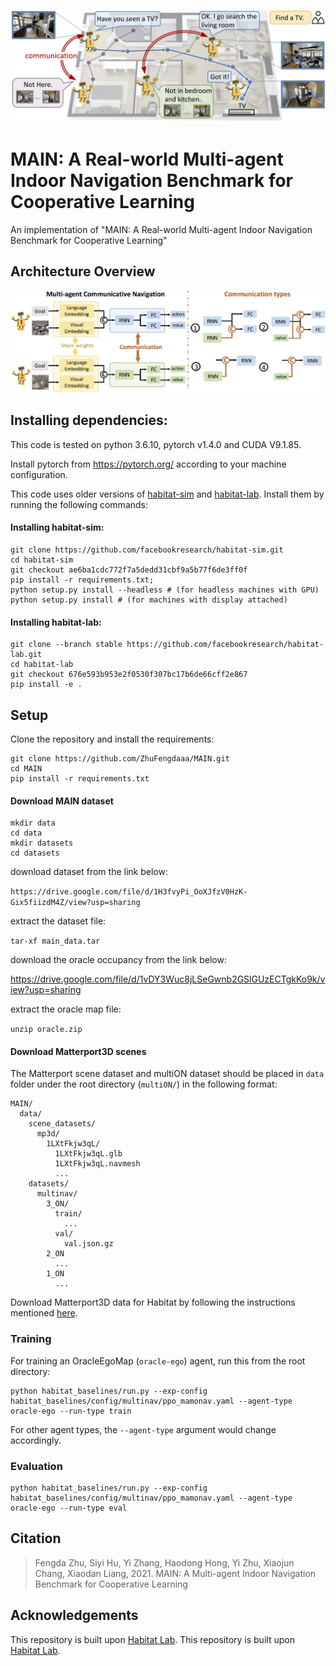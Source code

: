 ![overview](./assets/overview.jpg)

# MAIN: A Real-world Multi-agent Indoor Navigation Benchmark for Cooperative Learning

An implementation of "MAIN: A Real-world Multi-agent Indoor Navigation Benchmark for Cooperative Learning"

<!-- ![](docs/main_visualization.gif) -->

## Architecture Overview

![](assets/framework_v2.jpg)


## Installing dependencies:

This code is tested on python 3.6.10, pytorch v1.4.0 and CUDA V9.1.85.

Install pytorch from https://pytorch.org/ according to your machine configuration.

This code uses older versions of [habitat-sim](https://github.com/facebookresearch/habitat-sim) and [habitat-lab](https://github.com/facebookresearch/habitat-lab). Install them by running the following commands:

#### Installing habitat-sim:

```
git clone https://github.com/facebookresearch/habitat-sim.git
cd habitat-sim 
git checkout ae6ba1cdc772f7a5dedd31cbf9a5b77f6de3ff0f
pip install -r requirements.txt; 
python setup.py install --headless # (for headless machines with GPU)
python setup.py install # (for machines with display attached)
```

#### Installing habitat-lab:
```
git clone --branch stable https://github.com/facebookresearch/habitat-lab.git
cd habitat-lab
git checkout 676e593b953e2f0530f307bc17b6de66cff2e867
pip install -e .
```

<!-- We know that roadblocks can come up while installing Habitat, we are here to help! For installation issues in habitat, feel free to raise an issue in this repository, or in the corresponding habitat repository. -->

## Setup
Clone the repository and install the requirements:

```
git clone https://github.com/ZhuFengdaaa/MAIN.git
cd MAIN
pip install -r requirements.txt
```

#### Download MAIN dataset

```
mkdir data
cd data
mkdir datasets
cd datasets
```

download dataset from the link below: 

`https://drive.google.com/file/d/1H3fvyPi_OoXJfzV0HzK-Gix5fiizdM4Z/view?usp=sharing`

extract the dataset file: 

`tar-xf main_data.tar`

download the oracle occupancy from the link below: 

https://drive.google.com/file/d/1vDY3Wuc8jLSeGwnb2GSlGUzECTgkKo9k/view?usp=sharing

extract the oracle map file: 

`unzip oracle.zip`

#### Download Matterport3D scenes

The Matterport scene dataset and multiON dataset should be placed in `data` folder under the root directory (`multiON/`) in the following format:

```
MAIN/
  data/
    scene_datasets/
      mp3d/
        1LXtFkjw3qL/
          1LXtFkjw3qL.glb
          1LXtFkjw3qL.navmesh
          ...
    datasets/
      multinav/
        3_ON/
          train/
            ...
          val/
            val.json.gz
        2_ON
          ...
        1_ON
          ...
```				

Download Matterport3D data for Habitat by following the instructions mentioned [here](https://github.com/facebookresearch/habitat-api#data).

### Training

For training an OracleEgoMap (`oracle-ego`) agent, run this from the root directory: 

```
python habitat_baselines/run.py --exp-config habitat_baselines/config/multinav/ppo_mamonav.yaml --agent-type oracle-ego --run-type train
```
For other agent types, the `--agent-type` argument would change accordingly. 

### Evaluation

```
python habitat_baselines/run.py --exp-config habitat_baselines/config/multinav/ppo_mamonav.yaml --agent-type oracle-ego --run-type eval
```


## Citation
> Fengda Zhu, Siyi Hu, Yi Zhang, Haodong Hong, Yi Zhu, Xiaojun Chang, Xiaodan Liang, 2021. MAIN: A Multi-agent Indoor Navigation Benchmark for Cooperative Learning 

## Acknowledgements
This repository is built upon [Habitat Lab](https://github.com/facebookresearch/habitat-lab).
This repository is built upon [Habitat Lab](https://github.com/facebookresearch/habitat-lab).
